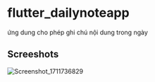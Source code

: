 # flutter_dailynoteapp

ứng dung cho phép ghi chú nội dung trong ngày

## Screeshots

![Screenshot_1711736829](https://github.com/ducanh360/flutter_dailynoteapp/assets/145607836/0d1e737c-416c-4e7e-a7b1-c7c3b39961a2)


